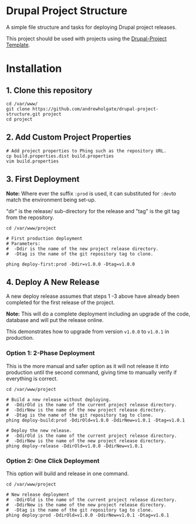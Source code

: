 # Drupal Project Structure

A simple file structure and tasks for deploying Drupal project releases.

This project should be used with projects using the [Drupal-Project Template](https://github.com/andrewholgate/drupal-project-template).

# Installation

## 1. Clone this repository

```
cd /var/www/
git clone https://github.com/andrewholgate/drupal-project-structure.git project
cd project
```

## 2. Add Custom Project Properties

```
# Add project properties to Phing such as the repository URL.
cp build.properties.dist build.properties
vim build.properties
```

## 3. First Deployment

**Note:** Where ever the suffix `:prod` is used, it can substituted for `:dev`to match the environment being set-up.

"dir" is the release/ sub-directory for the release and "tag" is the git tag from the repository.

```
cd /var/www/project

# First production deployment
# Parameters:
#  -Ddir is the name of the new project release directory.
#  -Dtag is the name of the git repository tag to clone.

phing deploy-first:prod -Ddir=v1.0.0 -Dtag=v1.0.0
```

## 4. Deploy A New Release

A new deploy release assumes that steps 1 -3 above have already been completed for the first release of the project.

**Note:** This will do a complete deployment including an upgrade of the code, database and will put the release online.

This demonstrates how to upgrade from version `v1.0.0` to `v1.0.1` in production.

### Option 1: 2-Phase Deployment

This is the more manual and safer option as it will not release it into production until the second command, giving time to manually verify if everything is correct.

```
cd /var/www/project

# Build a new release without deploying.
#  -DdirOld is the name of the current project release directory.
#  -DdirNew is the name of the new project release directory.
#  -Dtag is the name of the git repository tag to clone.
phing deploy-build:prod -DdirOld=v1.0.0 -DdirNew=v1.0.1 -Dtag=v1.0.1

# Deploy the new release.
#  -DdirOld is the name of the current project release directory.
#  -DdirNew is the name of the new project release directory.
phing deploy-release -DdirOld=v1.0.0 -DdirNew=v1.0.1
```

### Option 2: One Click Deployment

This option will build and release in one command.

```
cd /var/www/project

# New release deployment
#  -DdirOld is the name of the current project release directory.
#  -DdirNew is the name of the new project release directory.
#  -Dtag is the name of the git repository tag to clone.
phing deploy:prod -DdirOld=v1.0.0 -DdirNew=v1.0.1 -Dtag=v1.0.1
```

